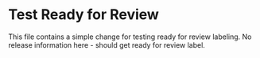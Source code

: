 # Test Ready for Review

This file contains a simple change for testing ready for review labeling.
No release information here - should get ready for review label.

